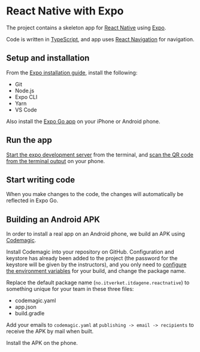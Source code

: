 # React Native with Expo

The project contains a skeleton app for [React Native](https://reactnative.dev/) using [Expo](https://docs.expo.dev/).

Code is written in [TypeScript](https://www.typescriptlang.org/), and app uses [React Navigation](https://reactnavigation.org/docs/getting-started) for navigation.

## Setup and installation

From the [Expo installation guide](https://docs.expo.dev/get-started/installation/), install the following:

- Git
- Node.js
- Expo CLI
- Yarn
- VS Code

Also install the [Expo Go app](https://docs.expo.dev/get-started/installation/#2-expo-go-app-for-ios-and) on your iPhone or Android phone.

## Run the app

[Start the expo development server](https://docs.expo.dev/get-started/create-a-new-app/#starting-the-development-server) from the terminal, and [scan the QR code from the terminal output](https://docs.expo.dev/get-started/create-a-new-app/#opening-the-app-on-your-phonetablet) on your phone.

## Start writing code

When you make changes to the code, the changes will automatically be reflected in Expo Go.

## Building an Android APK

In order to install a real app on an Android phone, we build an APK using [Codemagic](https://reactnativeci.com/).

Install Codemagic into your repository on GitHub. Configuration and keystore has already been added to the project (the password for the keystore will be given by the instructors), and you only need to [configure the environment variables](https://docs.codemagic.io/yaml-quick-start/building-a-react-native-app/#configuring-environment-variables) for your build, and change the package name.

Replace the default package name (`no.itverket.itdagene.reactnative`) to something unique for your team in these three files:

- codemagic.yaml
- app.json
- build.gradle

Add your emails to `codemagic.yaml` at `publishing -> email -> recipients` to receive the APK by mail when built.

Install the APK on the phone.
